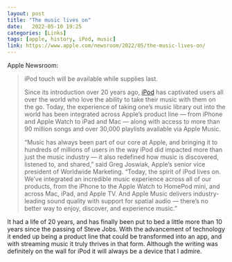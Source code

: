 ```yaml
---
layout: post
title: "The music lives on"
date:   2022-05-10 19:25
categories: [Links]
tags: [apple, history, iPod, music]
link: https://www.apple.com/newsroom/2022/05/the-music-lives-on/
---
```


Apple Newsroom:

>iPod touch will be available while supplies last.
>
>Since its introduction over 20 years ago, [iPod](https://www.apple.com/ipod-touch/) has captivated users all over the world who love the ability to take their music with them on the go. Today, the experience of taking one’s music library out into the world has been integrated across Apple’s product line — from iPhone and Apple Watch to iPad and Mac — along with access to more than 90 million songs and over 30,000 playlists available via Apple Music.
>
>“Music has always been part of our core at Apple, and bringing it to hundreds of millions of users in the way iPod did impacted more than just the music industry — it also redefined how music is discovered, listened to, and shared,” said Greg Joswiak, Apple’s senior vice president of Worldwide Marketing. “Today, the spirit of iPod lives on. We’ve integrated an incredible music experience across all of our products, from the iPhone to the Apple Watch to HomePod mini, and across Mac, iPad, and Apple TV. And Apple Music delivers industry-leading sound quality with support for spatial audio — there’s no better way to enjoy, discover, and experience music.”

It had a life of 20 years, and has finally been put to bed a little more than 10 years since the passing of Steve Jobs. With the advancement of technology it ended up being a product line that could be transformed into an app, and with streaming music it truly thrives in that form. Although the writing was definitely on the wall for iPod it will always be a device that I admire.
